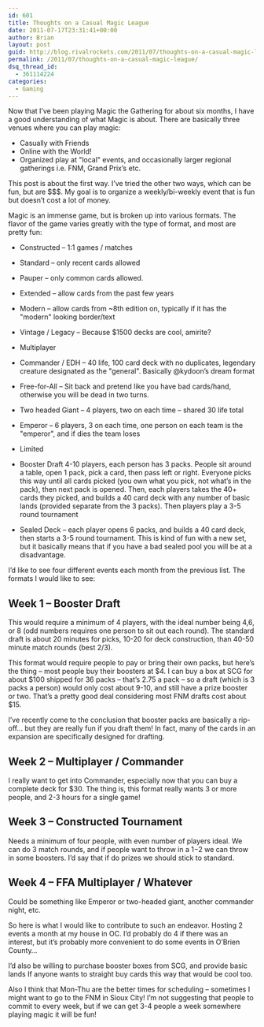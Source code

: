 ```yaml
---
id: 601
title: Thoughts on a Casual Magic League
date: 2011-07-17T23:31:41+00:00
author: Brian
layout: post
guid: http://blog.rivalrockets.com/2011/07/thoughts-on-a-casual-magic-league/
permalink: /2011/07/thoughts-on-a-casual-magic-league/
dsq_thread_id:
  - 361114224
categories:
  - Gaming
---
```

 

Now that I’ve been playing Magic the Gathering for about six months, I have a good understanding of what Magic is about.   There are basically three venues where you can play magic:

  * Casually with Friends
  * Online with the World!
  * Organized play at "local" events, and occasionally larger regional gatherings i.e. FNM, Grand Prix’s etc.

This post is about the first way.   I’ve tried the other two ways, which can be fun, but are $$$.    My goal is to organize a weekly/bi-weekly event that is fun but doesn’t cost a lot of money.   

Magic is an immense game, but is broken up into various formats.  The flavor of the game varies greatly with the type of format, and most are pretty fun:   

  * Constructed – 1:1 games / matches
  * Standard – only recent cards allowed
  * Pauper – only common cards allowed.   
  * Extended – allow cards from the past few years
  * Modern – allow cards from ~8th edition on, typically if it has the "modern" looking border/text
  * Vintage / Legacy – Because $1500 decks are cool, amirite?

  * Multiplayer 
  * Commander / EDH – 40 life, 100 card deck with no duplicates, legendary creature designated as the "general".   Basically @kydoon’s dream format
  * Free-for-All – Sit back and pretend like you have bad cards/hand, otherwise you will be dead in two turns.
  * Two headed Giant – 4 players, two on each time – shared 30 life total
  * Emperor – 6 players, 3 on each time, one person on each team is the "emperor", and if dies the team loses

  * Limited
  * Booster Draft 4-10 players, each person has 3 packs.  People sit around a table, open 1 pack, pick a card, then pass left or right.  Everyone picks this way until all cards picked (you own what you pick, not what’s in the pack), then next pack is opened.   Then, each players takes the 40+ cards they picked, and builds a 40 card deck with any number of basic lands (provided separate from the 3 packs).    Then players play a 3-5 round tournament
  * Sealed Deck – each player opens 6 packs, and builds a 40 card deck, then starts a 3-5 round tournament.    This is kind of fun with a new set, but it basically means that if you have a bad sealed pool you will be at a disadvantage.  

I’d like to see four different events each month from the previous list.   The formats I would like to see:

## Week 1 – Booster Draft

This would require a minimum of 4 players, with the ideal number being 4,6, or 8 (odd numbers requires one person to sit out each round).   The standard draft is about 20 minutes for picks, 10-20 for deck construction, than 40-50 minute match rounds (best 2/3).   

This format would require people to pay or bring their own packs, but here’s the thing – most people buy their boosters at $4.  I can buy a box at SCG for about $100 shipped for 36 packs – that’s 2.75 a pack – so a draft (which is 3 packs a person) would only cost about 9-10, and still have a prize booster or two.   That’s a pretty good deal considering most FNM drafts cost about $15.    

I’ve recently come to the conclusion that booster packs are basically a rip-off… but they are really fun if you draft them!   In fact, many of the cards in an expansion are specifically designed for drafting.    

## Week 2 – Multiplayer / Commander

I really want to get into Commander, especially now that you can buy a complete deck for $30.   The thing is, this format really wants 3 or more people, and 2-3 hours for a single game!   

## Week 3 – Constructed Tournament

Needs a minimum of four people, with even number of players ideal.   We can do 3 match rounds, and if people want to throw in a $1-$2 we can throw in some boosters.   I’d say that if do prizes we should stick to standard.    

## Week 4 – FFA Multiplayer / Whatever

Could be something like Emperor or two-headed giant, another commander night, etc.

 

So here is what I would like to contribute to such an endeavor.    Hosting 2 events a month at my house in OC.   I’d probably do 4 if there was an interest, but it’s probably more convenient to do some events in O’Brien County… 

I’d also be willing to purchase booster boxes from SCG, and provide basic lands   If anyone wants to straight buy cards this way that would be cool too. 

Also I think that Mon-Thu are the better times for scheduling – sometimes I might want to go to the FNM in Sioux City!      I’m not suggesting that people to commit to every week, but if we can get 3-4 people a week somewhere playing magic it will be fun!  